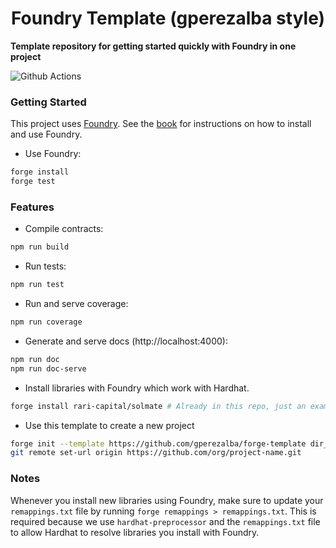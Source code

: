 # <h1 align="center"> Foundry Template (gperezalba style) </h1>

**Template repository for getting started quickly with Foundry in one project**

![Github Actions](https://github.com/gperezalba/forge-template/workflows/test/badge.svg)

### Getting Started

This project uses [Foundry](https://getfoundry.sh). See the [book](https://book.getfoundry.sh/getting-started/installation.html) for instructions on how to install and use Foundry.

 * Use Foundry: 
```bash
forge install
forge test
```

### Features

 * Compile contracts:
```bash
npm run build
```

 * Run tests:
```bash
npm run test
```

 * Run and serve coverage:
```bash
npm run coverage
```

 * Generate and serve docs (http://localhost:4000):
```bash
npm run doc
npm run doc-serve
```

 * Install libraries with Foundry which work with Hardhat.
```bash
forge install rari-capital/solmate # Already in this repo, just an example
```

 * Use this template to create a new project
```bash
forge init --template https://github.com/gperezalba/forge-template dir_name
git remote set-url origin https://github.com/org/project-name.git
```

### Notes

Whenever you install new libraries using Foundry, make sure to update your `remappings.txt` file by running `forge remappings > remappings.txt`. This is required because we use `hardhat-preprocessor` and the `remappings.txt` file to allow Hardhat to resolve libraries you install with Foundry.